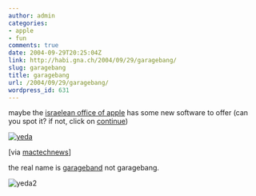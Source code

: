 ```yaml
---
author: admin
categories:
- apple
- fun
comments: true
date: 2004-09-29T20:25:04Z
link: http://habi.gna.ch/2004/09/29/garagebang/
slug: garagebang
title: garagebang
url: /2004/09/29/garagebang/
wordpress_id: 631
---
```


maybe the [israelean office of apple](http://yeda.co.il/) has some new software to offer (can you spot it? if not, click on [continue](http://habi.gna.ch/blog/archives/000428.html#more))

[![yeda](http://habi.gna.ch/blog/images/yeda-tm.jpg)](http://habi.gna.ch/blog/images/yeda.jpg)

[via [mactechnews](http://www.mactechnews.de/index.php?function=24&cat=51&thread=16527)]
<!--more-->
the real name is [garageband](http://www.apple.com/ilife/garageband/) not garagebang.

![yeda2](http://habi.gna.ch/blog/images/yeda2.jpg)
